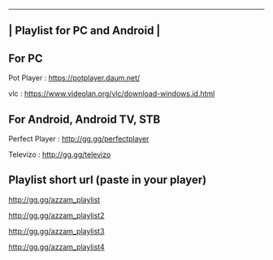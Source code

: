 ---------------------------------
|  Playlist for PC and Android  |
---------------------------------



For PC
-----------------------------------------
Pot Player : https://potplayer.daum.net/

vlc : https://www.videolan.org/vlc/download-windows.id.html



For Android, Android TV, STB
-----------------------------------------
Perfect Player : http://gg.gg/perfectplayer

Televizo : http://gg.gg/televizo



Playlist short url (paste in your player)
-----------------------------------------
http://gg.gg/azzam_playlist

http://gg.gg/azzam_playlist2

http://gg.gg/azzam_playlist3

http://gg.gg/azzam_playlist4
